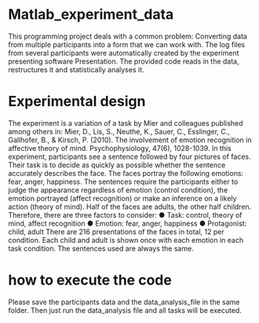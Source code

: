 # Matlab_experiment_data
This programming project deals with a common problem: Converting data from multiple
participants into a form that we can work with. The log files from several participants were automatically created by the experiment presenting software Presentation. The provided code reads in the data, restructures it and statistically analyses it.

# Experimental design
The experiment is a variation of a task by Mier and colleagues published among others in:
Mier, D., Lis, S., Neuthe, K., Sauer, C., Esslinger, C., Gallhofer, B., & Kirsch, P. (2010). The
involvement of emotion recognition in affective theory of mind. Psychophysiology, 47(6),
1028-1039.
In this experiment, participants see a sentence followed by four pictures of faces. Their
task is to decide as quickly as possible whether the sentence accurately describes the face.
The faces portray the following emotions: fear, anger, happiness. The sentences require
the participants either to judge the appearance regardless of emotion (control condition),
the emotion portrayed (affect recognition) or make an inference on a likely action (theory
of mind). Half of the faces are adults, the other half children. Therefore, there are three
factors to consider:
● Task: control, theory of mind, affect recognition
● Emotion: fear, anger, happiness
● Protagonist: child, adult
There are 216 presentations of the faces in total, 12 per condition. Each child and adult is
shown once with each emotion in each task condition. The sentences used are always the
same.

# how to execute the code
Please save the participants data and the data_analysis_file in the same folder. Then just run the data_analysis file and all tasks will be executed.
